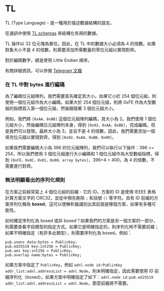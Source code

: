 # TL

TL (Type Language) - 是一種用於描述數據結構的語言。

在通訊中使用 [TL schemas](https://github.com/ton-blockchain/ton/tree/master/tl/generate/scheme) 來結構化有用的數據。

TL 操作以 32 位元塊為單位。因此，在 TL 中的數據大小必須為 4 的倍數。如果對象大小不是 4 的倍數，則需要添加所需數量的零位元組以實現對齊。

對於編碼數字，總是使用 Little Endian 順序。

有關詳細資訊，可以參閱 [Telegram 文檔](https://core.telegram.org/mtproto/TL)

### 在 TL 中對 bytes 進行編碼

為了編碼位元組陣列，我們需要首先確定其大小。如果它小於 254 個位元組，則使用一個位元組作為大小編碼。如果大於 254 個位元組，則將 0xFE 作為大型數組的指標寫入第一個位元組，然後跟隨著 3 個位元組大小。

例如，我們將 `[0xAA，0xBB]` 這個位元組陣列編碼，其大小為 2。我們使用 1 個位元組大小，然後編碼位元組陣列本身，得到 `[0x02，0xAA，0xBB]`，完成編碼。但是我們可以發現，最終大小為 3，並且不是 4 的倍數，因此，我們需要添加一個填充位元組以實現對齊，得到 `[0x02，0xAA，0xBB，0x00]`。

如果我們需要編碼大小為 396 的位元組陣列，我們可以執行以下操作：396 >= 254，所以我們使用 3 個位元組進行大小編碼和 1 個位元組作為大型數組指標，得到 `[0xFE，0x8C，0x01，0x00，array bytes]`，396+4 = 400，為 4 的倍數，不需要進行對齊。

### 無法明顯看出的序列化規則

在方案之前經常寫上 4 個位元組的前綴 - 它的 ID。方案的 ID 是使用 IEEEE 表格計算方案文字的 CRC32，並從中預先刪除 `;` 和括號 `()` 等字符。具有 ID 前綴的方案序列化稱為 **boxed**，這可以使解析器識別出其前面是哪個方案，如果有多種可能性。

如何確定序列化為 boxed 或非 boxed？如果我們的方案是另一個方案的一部分，則需要查看字段類型的指定方式。如果它是明確指定的，則序列化時不需要前綴；如果不明確指定（有許多此類型），則需要序列化為 boxed。例如：

```
pub.unenc data:bytes = PublicKey;
pub.ed25519 key:int256 = PublicKey;
pub.aes key:int256 = PublicKey;
pub.overlay name:bytes = PublicKey;
```

如果方案中指定了 `PublicKey`，例如 `adnl.node id:PublicKey addr_list:adnl.addressList = adnl.Node`，則未明確指定，因此需要使用 ID 前綴序列化（boxed）。如果方案中明確指定了如下：`adnl.node id:pub.ed25519 addr_list:adnl.addressList = adnl.Node`，那麼前綴將不需要。
